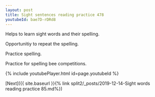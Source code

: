 ```yaml
---
layout: post
title: Sight sentences reading practice 478
youtubeId: bae7D-rDRd8
---
```

 
 
Helps to learn sight words and their spelling.

Opportunitiy to repeat the spelling. 

Practice spelling. 
 
Practice for spelling bee competitions. 
 
{% include youtubePlayer.html id=page.youtubeId %}
 
 

[Next]({{ site.baseurl }}{% link  split2/_posts/2019-12-14-Sight words reading practice 85.md%})
 
